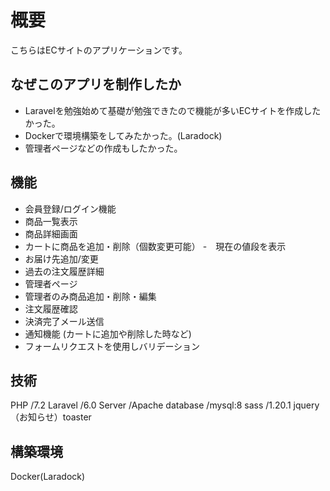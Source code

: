 # 概要

こちらはECサイトのアプリケーションです。

## なぜこのアプリを制作したか
- Laravelを勉強始めて基礎が勉強できたので機能が多いECサイトを作成したかった。
- Dockerで環境構築をしてみたかった。(Laradock)
- 管理者ページなどの作成もしたかった。

## 機能

- 会員登録/ログイン機能
- 商品一覧表示
- 商品詳細画面
- カートに商品を追加・削除（個数変更可能）
-　現在の値段を表示
- お届け先追加/変更
- 過去の注文履歴詳細
- 管理者ページ　
- 管理者のみ商品追加・削除・編集
- 注文履歴確認
- 決済完了メール送信
- 通知機能 (カートに追加や削除した時など)
- フォームリクエストを使用しバリデーション

 ## 技術
 PHP /7.2
Laravel /6.0
Server /Apache
database /mysql:8
sass /1.20.1
jquery （お知らせ）toaster

## 構築環境
Docker(Laradock)
